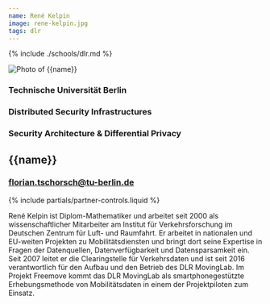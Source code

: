 ```yaml
---
name: René Kelpin
image: rene-kelpin.jpg
tags: dlr
---
```


{% include ./schools/dlr.md %}

<div class="component-partner">

![Photo of {{name}}](/assets/images/{{image}})

<div>

### Technische Universität Berlin

### Distributed Security Infrastructures

### Security Architecture & Differential Privacy

## {{name}}

### florian.tschorsch@tu-berlin.de


</div>
{% include partials/partner-controls.liquid %}
</div>

René Kelpin ist Diplom-Mathematiker und arbeitet seit 2000 als wissenschaftlicher Mitarbeiter am Institut für Verkehrsforschung im Deutschen Zentrum für Luft- und Raumfahrt. Er arbeitet in nationalen und EU-weiten Projekten zu Mobilitätsdiensten und bringt dort seine Expertise in Fragen der Datenquellen, Datenverfügbarkeit und Datensparsamkeit ein. Seit 2007 leitet er die Clearingstelle für Verkehrsdaten und ist seit 2016 verantwortlich für den Aufbau und den Betrieb des DLR MovingLab. Im Projekt Freemove kommt das DLR MovingLab als smartphonegestützte Erhebungsmethode von Mobilitätsdaten in einem der Projektpiloten zum Einsatz.